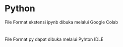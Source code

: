# Python
File Format ekstensi ipynb dibuka melalui Google Colab
#
File Format py dapat dibuka melalui Pyhton IDLE
